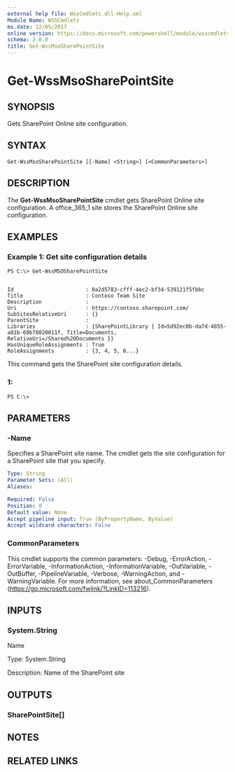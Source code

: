 ```yaml
---
external help file: WssCmdlets.dll-Help.xml
Module Name: WSSCmdlets
ms.date: 12/05/2017
online version: https://docs.microsoft.com/powershell/module/wsscmdlets/get-wssmsosharepointsite?view=windowsserver2012r2-ps&wt.mc_id=ps-gethelp
schema: 2.0.0
title: Get-WssMsoSharePointSite
---
```


# Get-WssMsoSharePointSite

## SYNOPSIS
Gets SharePoint Online site configuration.

## SYNTAX

```
Get-WssMsoSharePointSite [[-Name] <String>] [<CommonParameters>]
```

## DESCRIPTION
The **Get-WssMsoSharePointSite** cmdlet gets SharePoint Online site configuration.
A office_365_1 site stores the SharePoint Online site configuration.

## EXAMPLES

### Example 1: Get site configuration details
```
PS C:\> Get-WssMSOSharePointSite


Id                       : 0a2d5783-cfff-4ec2-bf34-539121f5fbbc
Title                    : Contoso Team Site
Description              :
Uri                      : https://contoso.sharepoint.com/
SubSitesRelativeUri      : {}
ParentSite               :
Libraries                : {SharePointLibrary { Id=5d92ec0b-da7d-4855-a81b-69b78020011f, Title=Documents,
RelativeUri=/Shared%20Documents }}
HasUniqueRoleAssignments : True
RoleAssignments          : {3, 4, 5, 6...}
```

This command gets the SharePoint site configuration details.

### 1:
```
PS C:\>
```

## PARAMETERS

### -Name
Specifies a SharePoint site name.
The cmdlet gets the site configuration for a SharePoint site that you specify.

```yaml
Type: String
Parameter Sets: (All)
Aliases: 

Required: False
Position: 0
Default value: None
Accept pipeline input: True (ByPropertyName, ByValue)
Accept wildcard characters: False
```

### CommonParameters
This cmdlet supports the common parameters: -Debug, -ErrorAction, -ErrorVariable, -InformationAction, -InformationVariable, -OutVariable, -OutBuffer, -PipelineVariable, -Verbose, -WarningAction, and -WarningVariable. For more information, see about_CommonParameters (https://go.microsoft.com/fwlink/?LinkID=113216).

## INPUTS

### System.String
Name

Type: System.String

Description: Name of the SharePoint site

## OUTPUTS

### SharePointSite[]

## NOTES

## RELATED LINKS

